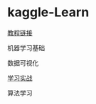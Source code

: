 # kaggle-Learn

[教程链接](https://www.kaggle.com/learn/overview)

机器学习基础

数据可视化


[学习实战](https://github.com/apachecn/MachineLearning)

算法学习